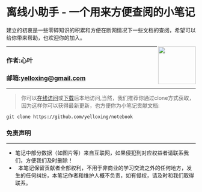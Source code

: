 #  离线小助手 - 一个用来方便查阅的小笔记

建立的初衷是一些零碎知识的积累和方便在断网情况下一些文档的查阅，希望可以给你带来帮助，也欢迎你的加入。

<img align="right" height="100" src="https://github.com/yelloxing/notebook/blob/master/logo.png">

****
### 作者:心叶
### 邮箱:yelloxing@gmail.com
****

> 你可以[在线访问](https://yelloxing.github.io/notebook/)或[下载](https://github.com/yelloxing/notebook/archive/master.zip)后本地访问,当然，我们推荐你通过clone方式获取，因为这样你可以获得最新更新，也方便你为小笔记贡献文档:

```
git clone https://github.com/yelloxing/notebook
```

### 免责声明
------
*   笔记中部分数据（如图片等）来自互联网，如果侵犯到对应权益者请联系我们，方便我们及时删除！
*   本笔记保留贡献者全部权利，不用于非商业的学习交流之外的任何地方，发生的任何纠纷，本笔记作者和维护人概不负责，如有侵权，请及时和我们取得联系。
